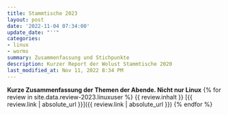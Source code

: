 ```yaml
---
title: Stammtische 2023
layout: post
date: '2022-11-04 07:34:00'
update_date: "''"
categories:
- linux
- worms
summary: Zusammenfassung und Stichpunkte
description: Kurzer Report der Wolust Stammtische 2020
last_modified_at: Nov 11, 2022 8:34 PM
---
```


**Kurze Zusammenfassung der Themen der Abende. Nicht nur Linux**
 {% for review  in site.data.review-2023.linuxuser %}
     {{ review.inhalt }}  [{{ review.link | absolute_url }}]({{ review.link | absolute_url }})
 {% endfor %}
